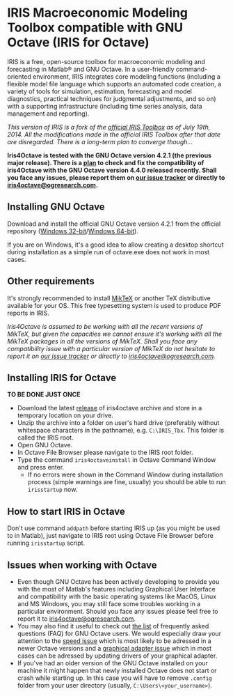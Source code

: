# IRIS Macroeconomic Modeling Toolbox compatible with GNU Octave (IRIS for Octave)

IRIS is a free, open-source toolbox for macroeconomic modeling and forecasting in Matlab® and GNU Octave. In a user-friendly command-oriented environment, IRIS integrates core modeling functions (including a flexible model file language which supports an automated code creation, a variety of tools for simulation, estimation, forecasting and model diagnostics, practical techniques for judgmental adjustments, and so on) with a supporting infrastructure (including time series analysis, data management and reporting).

*This version of IRIS is a fork of the [official IRIS Toolbox](https://github.com/IRIS-Solutions-Team/IRIS-Toolbox) as of July 19th, 2014. All the modifications made in the official IRIS Toolbox after that date are disregarded. There is a long-term plan to converge though...*

**Iris4Octave is tested with the GNU Octave version 4.2.1 (the previous major release). There is a [plan](https://github.com/OGResearch/iris4octave/issues/3) to check and fix the compatibility of iris4Octave with the GNU Octave version 4.4.0 released recently. Shall you face any issues, please report them on [our issue tracker](https://github.com/OGResearch/iris4octave/issues) or directly to iris4octave@ogresearch.com.**

## Installing GNU Octave
Download and install the official GNU Octave version 4.2.1 from the official repository ([Windows 32-bit](https://ftp.gnu.org/gnu/octave/windows/octave-4.2.1-w32-installer.exe)/[Windows 64-bit](https://ftp.gnu.org/gnu/octave/windows/octave-4.2.1-w64-installer.exe)).

If you are on Windows, it's a good idea to allow creating a desktop shortcut during installation as a simple run of octave.exe does not work in most cases.

## Other requirements
It's strongly recommended to install [MikTeX](http://miktex.org) or another TeX distributive available for your OS. This free typesetting system is used to produce PDF reports in IRIS. 

*Iris4Octave is assumed to be working with all the recent versions of MikTeX, but given the capacities we cannot ensure it's working with all the MikTeX packages in all the versions of MikTeX. Shall you face any compatibility issue with a particular version of MikTeX do not hesitate to report it on [our issue tracker](https://github.com/OGResearch/iris4octave/issues) or directly to iris4octave@ogresearch.com.*

## Installing IRIS for Octave
**TO BE DONE JUST ONCE**

* Download the latest [release](https://github.com/OGResearch/iris4octave/releases) of iris4octave archive and store in a temporary location on your drive.
* Unzip the archive into a folder on user's hard drive (preferably without whitespace characters in the pathname), e.g. `C:\IRIS_Tbx`. This folder is called the IRIS root.
* Open GNU Octave.
* In Octave File Browser please navigate to the IRIS root folder.
* Type the command `iris4octaveinstall` in Octave Command Window and press enter.
  * If no errors were shown in the Command Window during installation process (simple warnings are fine, usually) you should be able to run `irisstartup` now.

## How to start IRIS in Octave
Don't use command `addpath` before starting IRIS up (as you might be used to in Matlab), just navigate to IRIS root using Octave File Browser before running `irisstartup` script.

## Issues when working with Octave
* Even though GNU Octave has been actively developing to provide you with the most of Matlab's features including Graphical User Interface and compatibility with the basic operating systems like MacOS, Linux and MS Windows, you may still face some troubles working in a particular environment. Should you face any issues please feel free to report it to iris4octave@ogresearch.com.
* You may also find it useful to check out [the list](http://wiki.octave.org/FAQ) of frequently asked questions (FAQ) for GNU Octave users. We would especially draw your attention to the [speed issue](http://wiki.octave.org/FAQ#Just-In-Time_compiler) which is most likely to be adressed in a newer Octave versions and a [graphical adapter issue](http://wiki.octave.org/FAQ#Missing_lines_when_printing_under_Windows_with_OpenGL_toolkit_and_Intel_integrated_GPU) which in most cases can be adressed by updating drivers of your graphical adapter.
* If you've had an older version of the GNU Octave installed on your machine it might happen that newly installed Octave does not start or crash while starting up. In this case you will have to remove `.config` folder from your user directory (usually, `C:\Users\<your_username>`).
